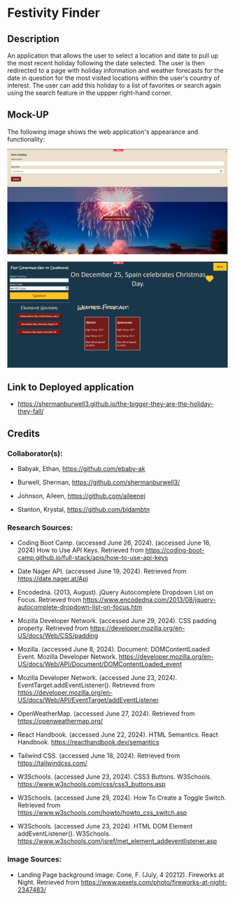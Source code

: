 # Festivity Finder

## Description

An application that allows the user to select a location and date to pull up the most recent holiday following the date selected. The user is then redirected to a page with holiday information and weather forecasts for the date in question for the most visited locations within the user's country of interest. The user can add this holiday to a list of favorites or search again using the search feature in the uppper right-hand corner.

## Mock-UP

The following image shows the web application's appearance and functionality:

![landingPage](./assets/Mockup%20Images/Screenshot%202024-06-29%20172118.png)

![detailsPage](./assets/Mockup%20Images/Screenshot%202024-06-29%20172230.png)

## Link to Deployed application

*   https://shermanburwell3.github.io/the-bigger-they-are-the-holiday-they-fall/ 

## Credits

### Collaborator(s):

*   Babyak, Ethan, https://github.com/ebaby-ak 

*   Burwell, Sherman, https://github.com/shermanburwell3/ 

*   Johnson, Aileen, https://github.com/aileenej 

*   Stanton, Krystal, https://github.com/bldambtn 

### Research Sources:

*   Coding Boot Camp. (accessed June 26, 2024). (accessed June 16, 2024) How to Use API Keys. Retrieved from https://coding-boot-camp.github.io/full-stack/apis/how-to-use-api-keys 

*   Date Nager API. (accessed June 19, 2024). Retrieved from https://date.nager.at/Api

*   Encodedna. (2013, August). jQuery Autocomplete Dropdown List on Focus. Retrieved from https://www.encodedna.com/2013/08/jquery-autocomplete-dropdown-list-on-focus.htm

*   Mozilla Developer Network. (accessed June 29, 2024). CSS padding property. Retrieved from https://developer.mozilla.org/en-US/docs/Web/CSS/padding

*   Mozilla. (accessed June 8, 2024). Document: DOMContentLoaded Event. Mozilla Developer Network. https://developer.mozilla.org/en-US/docs/Web/API/Document/DOMContentLoaded_event

*   Mozilla Developer Network. (accessed June 23, 2024). EventTarget.addEventListener(). Retrieved from https://developer.mozilla.org/en-US/docs/Web/API/EventTarget/addEventListener

*   OpenWeatherMap. (accessed June 27, 2024). Retrieved from https://openweathermap.org/

*   React Handbook. (accessed June 22, 2024). HTML Semantics. React Handbook. https://reacthandbook.dev/semantics

*   Tailwind CSS. (accessed June 18, 2024). Retrieved from https://tailwindcss.com/

*   W3Schools. (accessed June 23, 2024). CSS3 Buttons. W3Schools. https://www.w3schools.com/css/css3_buttons.asp

*   W3Schools. (accessed June 29, 2024). How To Create a Toggle Switch. Retrieved from https://www.w3schools.com/howto/howto_css_switch.asp

*   W3Schools. (accessed June 23, 2024). HTML DOM Element addEventListener(). W3Schools. https://www.w3schools.com/jsref/met_element_addeventlistener.asp 

### Image Sources: 

*   Landing Page background image: Cone, F. (July, 4 20212). Fireworks at Night. Retrieved from https://www.pexels.com/photo/fireworks-at-night-2347483/